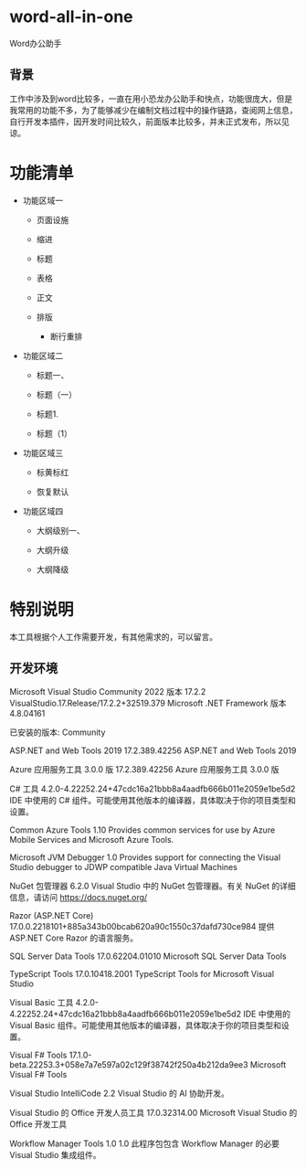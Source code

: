 # word-all-in-one
Word办公助手
## 背景
工作中涉及到word比较多，一直在用小恐龙办公助手和快点，功能很庞大，但是我常用的功能不多，为了能够减少在编制文档过程中的操作链路，查阅网上信息，自行开发本插件，因开发时间比较久，前面版本比较多，并未正式发布，所以见谅。

# 功能清单

- 功能区域一

  - 页面设施

  - 缩进
  
  - 标题
  
  - 表格
  
  - 正文
  
  - 排版
  
	- 断行重排
- 功能区域二
  
  - 标题一、
  
  - 标题（一）
  
  - 标题1.
  
  - 标题（1）

- 功能区域三

  - 标黄标红

  - 恢复默认

- 功能区域四

  - 大纲级别一、

  - 大纲升级

  - 大纲降级



# 特别说明

本工具根据个人工作需要开发，有其他需求的，可以留言。

## 开发环境

Microsoft Visual Studio Community 2022
版本 17.2.2
VisualStudio.17.Release/17.2.2+32519.379
Microsoft .NET Framework
版本 4.8.04161

已安装的版本: Community

ASP.NET and Web Tools 2019   17.2.389.42256
ASP.NET and Web Tools 2019

Azure 应用服务工具 3.0.0 版   17.2.389.42256
Azure 应用服务工具 3.0.0 版

C# 工具   4.2.0-4.22252.24+47cdc16a21bbb8a4aadfb666b011e2059e1be5d2
IDE 中使用的 C# 组件。可能使用其他版本的编译器，具体取决于你的项目类型和设置。

Common Azure Tools   1.10
Provides common services for use by Azure Mobile Services and Microsoft Azure Tools.

Microsoft JVM Debugger   1.0
Provides support for connecting the Visual Studio debugger to JDWP compatible Java Virtual Machines

NuGet 包管理器   6.2.0
Visual Studio 中的 NuGet 包管理器。有关 NuGet 的详细信息，请访问 https://docs.nuget.org/

Razor (ASP.NET Core)   17.0.0.2218101+885a343b00bcab620a90c1550c37dafd730ce984
提供 ASP.NET Core Razor 的语言服务。

SQL Server Data Tools   17.0.62204.01010
Microsoft SQL Server Data Tools

TypeScript Tools   17.0.10418.2001
TypeScript Tools for Microsoft Visual Studio

Visual Basic 工具   4.2.0-4.22252.24+47cdc16a21bbb8a4aadfb666b011e2059e1be5d2
IDE 中使用的 Visual Basic 组件。可能使用其他版本的编译器，具体取决于你的项目类型和设置。

Visual F# Tools   17.1.0-beta.22253.3+058e7a7e597a02c129f38742f250a4b212da9ee3
Microsoft Visual F# Tools

Visual Studio IntelliCode   2.2
Visual Studio 的 AI 协助开发。

Visual Studio 的 Office 开发人员工具   17.0.32314.00
Microsoft Visual Studio 的 Office 开发工具

Workflow Manager Tools 1.0   1.0
此程序包包含 Workflow Manager 的必要 Visual Studio 集成组件。



